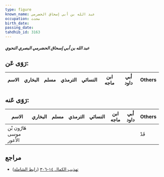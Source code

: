 ```yaml
---
type: figure
known_name: عبد الله بن أبي إسحاق الحضرمي
occupation: محدث
birth_date:
passing_date:
tahdhib_id: 3163
---
```

##### عبد الله بن أبي إسحاق الحضرمي البصري النحوي

## رَوَى عَن:
| الاسم | البخاري | مسلم | الترمذي | النسائي | ابن ماجه | أبي داود | Others |
| ----- | ------- | ---- | ------- | ------- | -------- | -------- | ------ |
## رَوَى عَنه:
| الاسم                    | البخاري | مسلم | الترمذي | النسائي | ابن ماجه | أبي داود | Others |
| ------------------------ | ------- | ---- | ------- | ------- | -------- | -------- | ------ |
| هَارُون بْن موسى الأَعور |         |      |         |         |          |          | قَدْ   |
## مراجع
- [تهذيب الكمال ١٤-٣٠٦](obsidian://open?vault=Tahdhib-al-Kamal&file=Figures/٣١٦٣-عبد%20الله%20بن%20أبي%20إسحاق%20الحضرمي%20البصري%20النحوي) ([رابط الشاملة](https://shamela.ws/book/3722/7234))